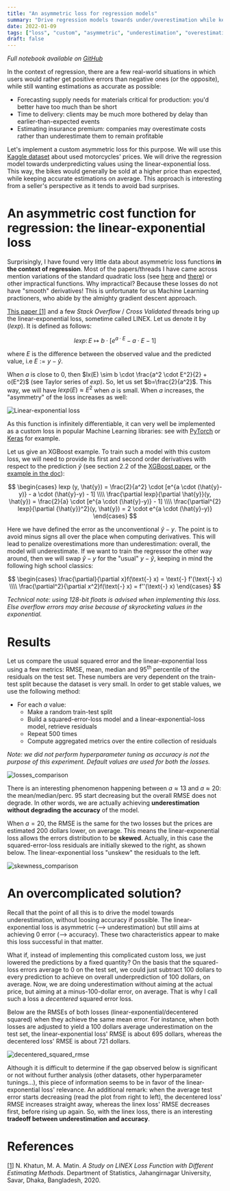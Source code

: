 ```yaml
---
title: "An asymmetric loss for regression models"
summary: "Drive regression models towards under/overestimation while keeping accurate outputs with the linear-exponential loss."
date: 2022-01-09
tags: ["loss", "custom", "asymmetric", "underestimation", "overestimation", "regression", "python"]
draft: false
---
```


*Full notebook available on [GitHub](https://github.com/datatrigger/asymmetric_loss)*

In the context of regression, there are a few real-world situations in which users would rather get positive errors than negative ones (or the opposite), while still wanting estimations as accurate as possible:
* Forecasting supply needs for materials critical for production: you'd better have too much than be short
* Time to delivery: clients may be much more bothered by delay than earlier-than-expected events 
* Estimating insurance premium: companies may overestimate costs rather than underestimate them to remain profitable

Let's implement a custom asymmetric loss for this purpose. We will use this [Kaggle dataset](https://www.kaggle.com/nehalbirla/motorcycle-dataset) about used motorcycles' prices. We will drive the regression model towards underpredicting values using the linear-exponential loss. This way, the bikes would generally be sold at a higher price than expected, while keeping accurate estimations on average. This approach is interesting from a seller's perspective as it tends to avoid bad surprises.

# An asymmetric cost function for regression: the linear-exponential loss

Surprisingly, I have found very little data about asymmetric loss functions **in the context of regression**. Most of the papers/threads I have came across mention variations of the standard quadratic loss (see [here](https://editorialexpress.com/cgi-bin/conference/download.cgi?db_name=ESAM09&paper_id=194) and [there](https://datascience.stackexchange.com/questions/10471/linear-regression-with-non-symmetric-cost-function)) or other impractical functions. Why impractical? Because these losses do not have "smooth" derivatives! This is unfortunate for us Machine Learning practioners, who abide by the almighty gradient descent approach.

[This paper [1]](https://www.scirp.org/journal/paperinformation.aspx?paperid=97986) and a few *Stack Overflow* / *Cross Validated* threads bring up the linear-exponential loss, sometime called LINEX. Let us denote it by ($lexp$). It is defined as follows:

$$lexp \colon E \longmapsto b \cdot [e^{a \cdot E} - a \cdot E - 1]$$

where $E$ is the difference between the observed value and the predicted value, i.e $E:=y-\hat{y}$.

When $a$ is close to 0, then $lx(E) \sim b \cdot \frac{a^2 \cdot E^2}{2} + o(E^2)$ (see Taylor series of $exp$). So, let us set $b=\frac{2}{a^2}$. This way, we will have $lexp(E) \approx E^2$ when $a$ is small. When $a$ increases, the "asymmetry" of the loss increases as well:

![Linear-exponential loss](/res/asymmetric_loss/linex.gif)

As this function is infinitely differentiable, it can very well be implemented as a custom loss in popular Machine Learning libraries: see with [PyTorch](https://neptune.ai/blog/pytorch-loss-functions#custom-pytorch-loss-function) or [Keras](https://keras.io/api/losses/#creating-custom-losses) for example. 

Let us give an XGBoost example. To train such a model with this custom loss, we will need to provide its first and second order derivatives with respect to the prediction $\hat{y}$ (see section 2.2 of the [XGBoost paper](https://arxiv.org/pdf/1603.02754.pdf), or the [example in the doc](https://xgboost.readthedocs.io/en/latest/tutorials/custom_metric_obj.html)):

$$
\begin{cases}
lexp (y, \hat{y}) = \frac{2}{a^2} \cdot [e^{a \cdot (\hat{y}-y)} - a \cdot (\hat{y}-y) - 1] \\\\ 
\frac{\partial lexp}{\partial \hat{y}}(y, \hat{y}) = \frac{2}{a} \cdot [e^{a \cdot (\hat{y}-y)} - 1] \\\\ 
\frac{\partial^{2} lexp}{\partial {\hat{y}}^2}(y, \hat{y}) = 2 \cdot e^{a \cdot (\hat{y}-y)}
\end{cases}
$$

Here we have defined the error as the unconventional $\hat{y}-y$. The point is to avoid minus signs all over the place when computing derivatives. This will lead to penalize overestimations more than underestimation: overall, the model will underestimate. If we want to train the regressor the other way around, then we will swap $\hat{y}-y$ for the "usual" $y-\hat{y}$, keeping in mind the following high school classics:

$$
\begin{cases}
\frac{\partial}{\partial x}f(\text{-} x) = \text{-} f'(\text{-} x) \\\\ 
\frac{\partial^2}{\partial x^2}f(\text{-} x) = f''(\text{-} x)
\end{cases}
$$

*Technical note: using 128-bit floats is advised when implementing this loss. Else overflow errors may arise because of skyrocketing values in the exponential.*

# Results

Let us compare the usual squared error and the linear-exponential loss using a few metrics: RMSE, mean, median and 95<sup>th</sup> percentile of the residuals on the test set. These numbers are very dependent on the train-test split because the dataset is very small. In order to get stable values, we use the following method:

* For each $a$ value:
    * Make a random train-test split
    * Build a squared-error-loss model and a linear-exponential-loss model, retrieve residuals
    * Repeat 500 times
    * Compute aggregated metrics over the entire collection of residuals


*Note: we did not perform hyperparameter tuning as accuracy is not the purpose of this experiment. Default values are used for both the losses.*

![losses_comparison](/res/asymmetric_loss/results.png)

There is an interesting phenomenon happening between $a \approx 13$ and $a \approx 20$: the mean/median/perc. 95 start decreasing but the overall RMSE does not degrade. In other words, we are actually achieving **underestimation without degrading the accuracy** of the model.

When $a=20$, the RMSE is the same for the two losses but the prices are estimated 200 dollars lower, on average. This means the linear-exponential loss allows the errors distribution to be **skewed**. Actually, in this case the squared-error-loss residuals are initially skewed to the right, as shown below. The linear-exponential loss "unskew" the residuals to the left.

![skewness_comparison](/res/asymmetric_loss/skewness.png)

# An overcomplicated solution?

Recall that the point of all this is to drive the model towards underestimation, without loosing accuracy if possible. The linear-exponential loss is asymmetric (--> underestimation) but still aims at achieving 0 error (--> accuracy). These two characteristics appear to make this loss successful in that matter.

What if, instead of implementing this complicated custom loss, we just lowered the predictions by a fixed quantity? On the basis that the squared-loss errors average to 0 on the test set, we could just subtract 100 dollars to every prediction to achieve on overall underprediction of 100 dollars, on average. Now, we are doing underestimation without aiming at the actual price, but aiming at a minus-100-dollar error, on average. That is why I call such a loss a *decentered* squared error loss.

Below are the RMSEs of both losses (linear-exponential/decentered squared) when they achieve the same mean error. For instance, when both losses are adjusted to yield a 100 dollars average underestimation on the test set, the linear-exponential loss' RMSE is about 695 dollars, whereas the decentered loss' RMSE is about 721 dollars.

![decentered_squared_rmse](/res/asymmetric_loss/decentered_squared_rmse.png)

Although it is difficult to determine if the gap observed below is significant or not without further analysis (other datasets, other hyperparameter tunings...), this piece of information seems to be in favor of the linear-exponential loss' relevance. An additional remark: when the average test error starts decreasing (read the plot from right to left), the decentered loss' RMSE increases straight away, whereas the linex loss' RMSE decreases first, before rising up again. So, with the linex loss, there is an interesting **tradeoff between underestimation and accuracy**.

# References

[[1](https://www.scirp.org/journal/paperinformation.aspx?paperid=97986)] N. Khatun, M. A. Matin. *A Study on LINEX Loss Function with Different Estimating Methods*. Department of Statistics, Jahangirnagar University, Savar, Dhaka, Bangladesh, 2020.